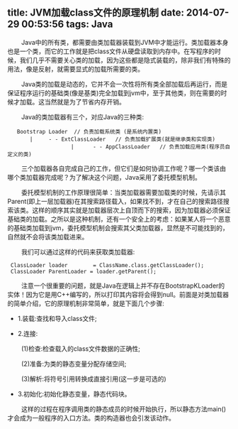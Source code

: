 title: JVM加载class文件的原理机制
date: 2014-07-29 00:53:56
tags: Java
---
&nbsp;&nbsp;&nbsp;&nbsp;&nbsp;&nbsp;&nbsp;&nbsp;Java中的所有类，都需要由类加载器装载到JVM中才能运行。类加载器本身也是一个类，而它的工作就是把class文件从硬盘读取到内存中。在写程序的时候，我们几乎不需要关心类的加载，因为这些都是隐式装载的，除非我们有特殊的用法，像是反射，就需要显式的加载所需要的类。

&nbsp;&nbsp;&nbsp;&nbsp;&nbsp;&nbsp;&nbsp;&nbsp;Java类的加载是动态的，它并不会一次性将所有类全部加载后再运行，而是保证程序运行的基础类(像是基类)完全加载到jvm中，至于其他类，则在需要的时候才加载。这当然就是为了节省内存开销。

&nbsp;&nbsp;&nbsp;&nbsp;&nbsp;&nbsp;&nbsp;&nbsp;Java的类加载器有三个，对应Java的三种类:
 
       Bootstrap Loader  // 负责加载系统类 (是系统内置类) 
           |     - - ExtClassLoader   // 负责加载扩展类(就是继承类和实现类)
                        |      - - AppClassLoader   // 负责加载应用类(程序员自定义的类)
                        
&nbsp;&nbsp;&nbsp;&nbsp;&nbsp;&nbsp;&nbsp;&nbsp;三个加载器各自完成自己的工作，但它们是如何协调工作呢？哪一个类该由哪个类加载器完成呢？为了解决这个问题，Java采用了委托模型机制。 

&nbsp;&nbsp;&nbsp;&nbsp;&nbsp;&nbsp;&nbsp;&nbsp;委托模型机制的工作原理很简单：当类加载器需要加载类的时候，先请示其Parent(即上一层加载器)在其搜索路径载入，如果找不到，才在自己的搜索路径搜索该类。这样的顺序其实就是加载器层次上自顶而下的搜索，因为加载器必须保证基础类的加载。之所以是这种机制，还有一个安全上的考虑：如果某人将一个恶意的基础类加载到jvm，委托模型机制会搜索其父类加载器，显然是不可能找到的，自然就不会将该类加载进来。

&nbsp;&nbsp;&nbsp;&nbsp;&nbsp;&nbsp;&nbsp;&nbsp;我们可以通过这样的代码来获取类加载器: 

```
 ClassLoader loader 	   = ClassName.class.getClassLoader();
 ClassLoader ParentLoader = loader.getParent();
```

&nbsp;&nbsp;&nbsp;&nbsp;&nbsp;&nbsp;&nbsp;&nbsp;注意一个很重要的问题，就是Java在逻辑上并不存在BootstrapKLoader的实体！因为它是用C++编写的，所以打印其内容将会得到null。前面是对类加载器的简单介绍，它的原理机制非常简单，就是下面几个步骤:

*  1.装载:查找和导入class文件;

*  2.连接:

&nbsp;&nbsp;&nbsp;&nbsp;&nbsp;&nbsp;&nbsp;&nbsp;(1)检查:检查载入的class文件数据的正确性;

&nbsp;&nbsp;&nbsp;&nbsp;&nbsp;&nbsp;&nbsp;&nbsp;(2)准备:为类的静态变量分配存储空间;

&nbsp;&nbsp;&nbsp;&nbsp;&nbsp;&nbsp;&nbsp;&nbsp;(3)解析:将符号引用转换成直接引用(这一步是可选的)     

* 3.初始化:初始化静态变量，静态代码块。

&nbsp;&nbsp;&nbsp;&nbsp;&nbsp;&nbsp;&nbsp;&nbsp;这样的过程在程序调用类的静态成员的时候开始执行，所以静态方法main()才会成为一般程序的入口方法。类的构造器也会引发该动作。
      
      
      
      
      